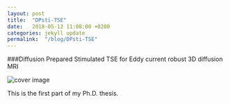 ```yaml
---
layout: post
title:  "DPsti-TSE"
date:   2018-05-12 11:08:00 +0200
categories: jekyll update
permalink:  "/blog/DPsti-TSE"
---
```


###Diffusion Prepared Stimulated TSE for Eddy current robust 3D diffusion MRI

![cover image]({https://github.com/qinweizhang/kerry_research_blog/blob/gh-pages/_posts/DPsti-TSE/DPsti-TSE.jpg})

This is the first part of my Ph.D. thesis.
